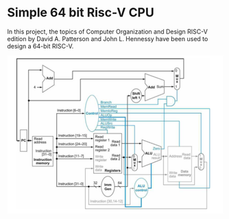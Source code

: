 # Simple 64 bit Risc-V CPU

In this project, the topics of Computer Organization and Design RISC-V edition by David A. Patterson and John L. Hennessy have been used to design a 64-bit RISC-V.

<img src="datapath.png"
     alt="data path"
     style="float: left; margin-right: 10px;" />